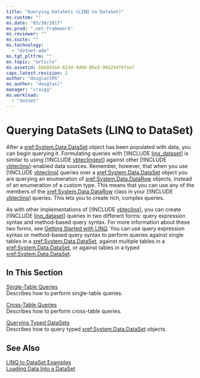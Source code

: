 ```yaml
---
title: "Querying DataSets (LINQ to DataSet)"
ms.custom: ""
ms.date: "03/30/2017"
ms.prod: ".net-framework"
ms.reviewer: ""
ms.suite: ""
ms.technology: 
  - "dotnet-ado"
ms.tgt_pltfrm: ""
ms.topic: "article"
ms.assetid: bb68d2e4-623d-4d60-85e3-965254f6fee7
caps.latest.revision: 2
author: "douglaslMS"
ms.author: "douglasl"
manager: "craigg"
ms.workload: 
  - "dotnet"
---
```

# Querying DataSets (LINQ to DataSet)
After a <xref:System.Data.DataSet> object has been populated with data, you can begin querying it. Formulating queries with [!INCLUDE [linq_dataset](../../../../includes/linq-dataset-md.md)] is similar to using [!INCLUDE [vbteclinqext](../../../../includes/vbteclinqext-md.md)] against other [!INCLUDE [vbteclinq](../../../../includes/vbteclinq-md.md)]-enabled data sources. Remember, however, that when you use [!INCLUDE [vbteclinq](../../../../includes/vbteclinq-md.md)] queries over a <xref:System.Data.DataSet> object you are querying an enumeration of <xref:System.Data.DataRow> objects, instead of an enumeration of a custom type. This means that you can use any of the members of the <xref:System.Data.DataRow> class in your [!INCLUDE [vbteclinq](../../../../includes/vbteclinq-md.md)] queries. This lets you to create rich, complex queries.  
  
 As with other implementations of [!INCLUDE [vbteclinq](../../../../includes/vbteclinq-md.md)], you can create [!INCLUDE [linq_dataset](../../../../includes/linq-dataset-md.md)] queries in two different forms: query expression syntax and method-based query syntax. For more information about these two forms, see [Getting Started with LINQ](http://msdn.microsoft.com/library/6cc9af04-950a-4cc3-83d4-2aeb4abe4de9). You can use query expression syntax or method-based query syntax to perform queries against single tables in a <xref:System.Data.DataSet>, against multiple tables in a <xref:System.Data.DataSet>, or against tables in a typed <xref:System.Data.DataSet>.  
  
## In This Section  
 [Single-Table Queries](../../../../docs/framework/data/adonet/single-table-queries-linq-to-dataset.md)  
 Describes how to perform single-table queries.  
  
 [Cross-Table Queries](../../../../docs/framework/data/adonet/cross-table-queries-linq-to-dataset.md)  
 Describes how to perform cross-table queries.  
  
 [Querying Typed DataSets](../../../../docs/framework/data/adonet/querying-typed-datasets.md)  
 Describes how to query typed <xref:System.Data.DataSet> objects.  
  
## See Also  
 [LINQ to DataSet Examples](../../../../docs/framework/data/adonet/linq-to-dataset-examples.md)  
 [Loading Data Into a DataSet](../../../../docs/framework/data/adonet/loading-data-into-a-dataset.md)
